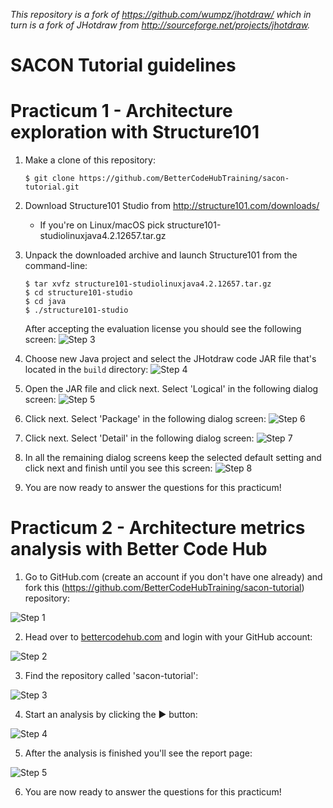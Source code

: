 _This repository is a fork of https://github.com/wumpz/jhotdraw/ which in turn is a fork of JHotdraw from http://sourceforge.net/projects/jhotdraw._

# SACON Tutorial guidelines

# Practicum 1 - Architecture exploration with Structure101

1. Make a clone of this repository:
   ```
   $ git clone https://github.com/BetterCodeHubTraining/sacon-tutorial.git
   ```

2. Download Structure101 Studio from http://structure101.com/downloads/
   * If you're on Linux/macOS pick structure101-studiolinuxjava4.2.12657.tar.gz

3. Unpack the downloaded archive and launch Structure101 from the command-line:
   ```
   $ tar xvfz structure101-studiolinuxjava4.2.12657.tar.gz
   $ cd structure101-studio
   $ cd java
   $ ./structure101-studio
   ```
   After accepting the evaluation license you should see the following screen:
![Step 3](/images/structure101-step1.png)

4. Choose new Java project and select the JHotdraw code JAR file that's located in the `build` directory:
![Step 4](/images/structure101-step2.png)

5. Open the JAR file and click next. Select 'Logical' in the following dialog screen:
![Step 5](/images/structure101-step3.png)

6. Click next. Select 'Package' in the following dialog screen:
![Step 6](/images/structure101-step4.png)

7. Click next. Select 'Detail' in the following dialog screen:
![Step 7](/images/structure101-step5.png)

8. In all the remaining dialog screens keep the selected default setting and click next and finish until you see this screen:
![Step 8](/images/structure101-step6.png)

9. You are now ready to answer the questions for this practicum!

# Practicum 2 - Architecture metrics analysis with Better Code Hub

1. Go to GitHub.com (create an account if you don't have one already) and fork this (https://github.com/BetterCodeHubTraining/sacon-tutorial) repository:

![Step 1](/images/bettercodehub-step1.png)

2. Head over to [bettercodehub.com](https://bettercodehub.com) and login with your GitHub account:

![Step 2](/images/bettercodehub-step2.png)

3. Find the repository called 'sacon-tutorial':

![Step 3](/images/bettercodehub-step3.png)

4. Start an analysis by clicking the ▶️ button:

![Step 4](/images/bettercodehub-step4.png)

5. After the analysis is finished you'll see the report page:

![Step 5](/images/bettercodehub-step5.png)

6. You are now ready to answer the questions for this practicum!
